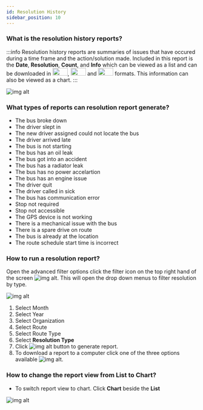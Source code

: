 ```yaml
---
id: Resolution History
sidebar_position: 10
---
```



### What is the resolution history reports?
:::info
Resolution history reports are summaries of issues that have occured during a time frame and the action/solution made. Included in this report is the **Date**, **Resolution**, **Count**, and **Info** which can be viewed as a list and can be downloaded in <img src='/img/csv-btn.png' height='20px' width='40px'/>, <img src='/img/pdf-btn.png' height='20px' width='40px'/> and <img src='/img/excel-btn.png' height='20px' width='40px'/> formats. This information can also be viewed as a chart. 
:::

![img alt](/img/reports-resolution-history.png)

### What types of reports can resolution report generate?
- The bus broke down
- The driver slept in
- The new driver assigned could not locate the bus
- The driver arrived late
- The bus is not starting
- The bus has an oil leak
- The bus got into an accident
- The bus has a radiator leak
- The bus has no power accelartion 
- The bus has an engine issue
- The driver quit 
- The driver called in sick
- The bus has communication error
- Stop not required
- Stop not accessible
- The GPS device is not working
- There is a mechanical issue with the bus
- There is a spare drive on route
- The bus is already at the location
- The route schedule start time is incorrect 
  

### How to run a resolution report?

Open the advanced filter options click the filter icon on the top right hand of the screen ![img alt](/img/reports-adv-filter-icon.png). This will open the drop down menus to filter resolution by type.

![img alt](/img/reports-resolution-history.png)
1. Select Month
2. Select Year 
3. Select Organization
4. Select Route
5. Select Route Type
6. Select **Resolution Type**  
7. Click ![img alt](/img/reports-search-btn.png) button to generate report.
8. To download a report to a computer click one of the three options available ![img alt](/img/reports-export-options.png).

### How to change the report view from List to Chart?
- To switch report view to chart. Click **Chart** beside the **List**

![img alt](/img/reports-resolution-history-chart.png)